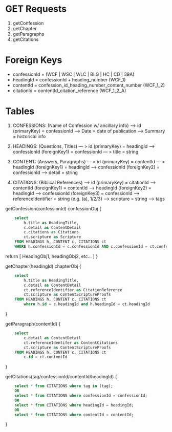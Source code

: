 # GET Requests

1. getConfession
2. getChapter
3. getParagraphs
4. getCitations

# Foreign Keys
* confessionId = (WCF | WSC | WLC | BLG | HC | CD | 39A)
* headingId = confessionId + heading_number (WCF_1)
* contentId = confession_id_heading_number_content_number (WCF_1_2)
* citationId = contentId_citation_reference (WCF_1_2_A)

# Tables
1. CONFESSIONS: (Name of Confession w/ ancillary info)
	—> id (primaryKey) = confessionId
	—> Date = date of publication
	—> Summary = historical info

2. HEADINGS: (Questions, Titles)
	— > id (primaryKey) = headingId
	—> confessionId (foreignKey1) = confessionId
	— > title = string 
	
3. CONTENT: (Answers, Paragraphs)
	— > id (primaryKey) = contentId
	— > headingId (foreignKey1) = headingId
	—> confessionId (foreignKey2) = confessionId
	—> detail = string

4. CITATIONS: (Biblical References)
	—> id (primaryKey) = citationId
	—> contentId (foreignKey1) = contentId
	—> headingId (foreignKey2) = headingId
	—> confessionId (foreignKey3) = confessionId
	—> referenceIdentifier = string (e.g. (a), 1/2/3)
	—> scripture = string
	—> tags

getConfession(confessionId)  confessionObj {
```sql
    select 
        h.title as HeadingTitle,
        c.detail as ContentDetail
        c.citations as Citations
        ct.scripture as Scripture
    FROM HEADINGS h, CONTENT c, CITATIONS ct
    WHERE h.confessionId = c.confessionId AND c.confessionId = ct.confessionId;
```

return [ HeadingObj1, headingObj2, etc… ]
}

getChapter(headingId) chapterObj {
```sql
	select
		h.title as HeadingTitle,
		c.detail as ContentDetail
		ct.referenceIdentifier as CitationReference
		ct.scripture as ContentScriptureProofs
	FROM HEADINGS h, CONTENT c, CITATIONS ct 
		where h.id = c.headingId and h.headingId = ct.headingId
```
}

getParagraph(contentId) {
```sql
	select
		c.detail as ContentDetail
		ct.referenceIdentifer as ContentCitations
		ct.scripture as ContentScriptureProofs
	FROM HEADINGS h, CONTENT c, CITATIONS ct 
		c.id = ct.contentId
```
}

getCitations(tag/confessionId/contentId/headingId) {
```sql
	select * from CITATIONS where tag in (tag);
	OR
	select * from CITATIONS where confessionId = confessionId;
	OR
	select * from CITATIONS where headingId = headingId;
	OR
	select * from CITATIONS where contentId = contentId;
```
}